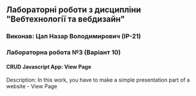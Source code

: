 ## Лабораторні роботи з дисципліни "Вебтехнології та вебдизайн"

### Виконав: Цап Назар Володимирович (ІР-21)
### Лабораторна робота №3 (Варіант 10)

#### CRUD Javascript App: View Page

Description: In this work, you have to make a simple presentation part of a website - View Page
